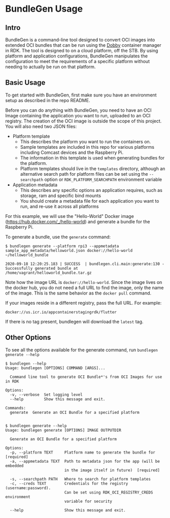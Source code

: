 # BundleGen Usage
## Intro
BundleGen is a command-line tool designed to convert OCI images into extended OCI bundles that can be run using the [Dobby](https://github.com/rdkcentral/Dobby) container manager in RDK. The tool is designed to on a cloud platform, off the STB. By using platform and application configurations, BundleGen manipulates the configuration to meet the requirements of a specific platform without needing to actually be run on that platform.

## Basic Usage
To get started with BundleGen, first make sure you have an environment setup as described in the repo README.

Before you can do anything with BundleGen, you need to have an OCI Image containing the application you want to run, uploaded to an OCI registry. The creation of the OCI image is outside the scope of this project. You will also need two JSON files:

* Platform template
  * This describes the platform you want to run the containers on.
  * Sample templates are included in this repo for various platforms including Comcast devices and the Raspberry Pi.
  * The information in this template is used when generating bundles for the platform. 
  * Platform templates should live in the `templates` directory, although an alternative search path for platform files can be set using the `--searchpath` option or `RDK_PLATFORM_SEARCHPATH` environment variable
* Application metadata
  * This describes any specific options an application requires, such as storage, ram and specific bind mounts
  * You should create a metadata file for each application you want to run, and re-use it across all platforms

For this example, we will use the "Hello-World" Docker image (https://hub.docker.com/_/hello-world) and generate a bundle for the Raspberry Pi.

To generate a bundle, use the `generate` command:

```
$ bundlegen generate --platform rpi3 --appmetadata sample_app_metadata/helloworld.json docker://hello-world ~/helloworld_bundle

2020-09-18 12:20:25.183 | SUCCESS  | bundlegen.cli.main:generate:130 - Successfully generated bundle at /home/vagrant/helloworld_bundle.tar.gz
```

Note how the image URL is `docker://hello-world`. Since the image lives on the docker hub, you do not need a full URL to find the image, only the name of the image. This is the same behavior as the `docker pull` command.

If your images reside in a different registry, pass the full URL. For example:
```
docker://us.icr.io/appcontainerstagingrdk/flutter
```

If there is no tag present, bundlegen will download the `latest` tag.


## Other Options
To see all the options available for the generate command, run `bundlegen generate --help`
```
$ bundlegen --help
Usage: bundlegen [OPTIONS] COMMAND [ARGS]...

  Command line tool to generate OCI Bundle*'s from OCI Images for use in RDK

Options:
  -v, --verbose  Set logging level
  --help         Show this message and exit.

Commands:
  generate  Generate an OCI Bundle for a specified platform


$ bundlegen generate --help
Usage: bundlegen generate [OPTIONS] IMAGE OUTPUTDIR

  Generate an OCI Bundle for a specified platform

Options:
  -p, --platform TEXT     Platform name to generate the bundle for  [required]
  -a, --appmetadata TEXT  Path to metadata json for the app (will be embedded
                          in the image itself in future)  [required]

  -s, --searchpath PATH   Where to search for platform templates
  -c, --creds TEXT        Credentials for the registry (username:password).
                          Can be set using RDK_OCI_REGISTRY_CREDS environment
                          variable for security

  --help                  Show this message and exit.
```
